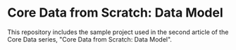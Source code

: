 Core Data from Scratch: Data Model
=======================================
This repository includes the sample project used in the second article of the Core Data series, "Core Data from Scratch: Data Model".
